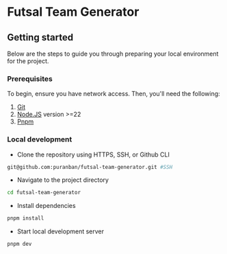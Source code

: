 # Futsal Team Generator

## Getting started
Below are the steps to guide you through preparing your local environment for the project.

### Prerequisites

To begin, ensure you have network access. Then, you'll need the following:

1. [Git](https://git-scm.com/)
2. [Node.JS](https://nodejs.org/en/) version >=22
3. [Pnpm](https://pnpm.io/)

### Local development

* Clone the repository using HTTPS, SSH, or Github CLI
```bash
git@github.com:puranban/futsal-team-generator.git #SSH
```

* Navigate to the project directory
```bash
cd futsal-team-generator
```

* Install dependencies
```bash
pnpm install
```

* Start local development server
```bash
pnpm dev
```
